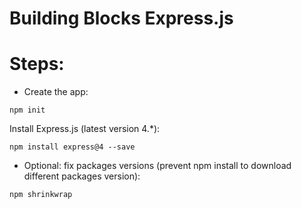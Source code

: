 # Building Blocks Express.js

# Steps:

- Create the app:
```
npm init
```

Install Express.js (latest version 4.*):
```
npm install express@4 --save
```

- Optional: fix packages versions (prevent npm install to download 
different packages version):
```
npm shrinkwrap
```


